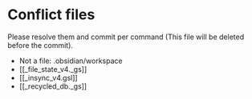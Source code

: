 # Conflict files
Please resolve them and commit per command (This file will be deleted before the commit).
- Not a file: .obsidian/workspace
- [[_file_state_v4._gs]]
- [[_insync_v4.gsl]]
- [[_recycled_db._gs]]